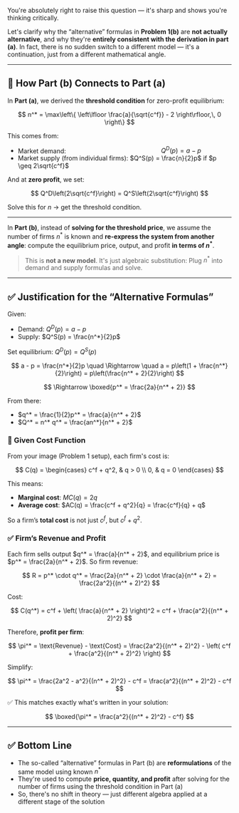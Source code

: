 You're absolutely right to raise this question — it's sharp and shows you're thinking critically.

Let's clarify why the “alternative” formulas in **Problem 1(b)** are **not actually alternative**, and why they're **entirely consistent with the derivation in part (a)**. In fact, there is no sudden switch to a different model — it's a continuation, just from a different mathematical angle.

---

## 🔁 How Part (b) Connects to Part (a)

In **Part (a)**, we derived the **threshold condition** for zero-profit equilibrium:

$$
n^* = \max\left\{ \left\lfloor \frac{a}{\sqrt{c^f}} - 2 \right\rfloor,\, 0 \right\}
$$

This comes from:

* Market demand:               
  $Q^D(p) = a - p$
* Market supply (from individual firms):
  $Q^S(p) = \frac{n}{2}p$ if $p \geq 2\sqrt{c^f}$

And at **zero profit**, we set:

$$
Q^D\left(2\sqrt{c^f}\right) = Q^S\left(2\sqrt{c^f}\right)
$$

Solve this for $n$ → get the threshold condition.

---

In **Part (b)**, instead of **solving for the threshold price**, we assume the number of firms $n^*$ is known and **re-express the system from another angle**: compute the equilibrium price, output, and profit **in terms of $n^*$**.

> This is **not a new model**. It's just algebraic substitution:
> Plug $n^*$ into demand and supply formulas and solve.

---

## ✅ Justification for the “Alternative Formulas”

Given:

* Demand: $Q^D(p) = a - p$
* Supply: $Q^S(p) = \frac{n^*}{2}p$

Set equilibrium: $Q^D(p) = Q^S(p)$

$$
a - p = \frac{n^*}{2}p \quad \Rightarrow \quad a = p\left(1 + \frac{n^*}{2}\right) = p\left(\frac{n^* + 2}{2}\right)
$$

$$
\Rightarrow \boxed{p^* = \frac{2a}{n^* + 2}}
$$

From there:

* $q^* = \frac{1}{2}p^* = \frac{a}{n^* + 2}$
* $Q^* = n^* q^* = \frac{an^*}{n^* + 2}$

### 🔁 Given Cost Function

From your image (Problem 1 setup), each firm's cost is:

$$
C(q) = 
\begin{cases}
c^f + q^2, & q > 0 \\
0, & q = 0
\end{cases}
$$

This means:

* **Marginal cost**: $MC(q) = 2q$
* **Average cost**: $AC(q) = \frac{c^f + q^2}{q} = \frac{c^f}{q} + q$

So a firm’s **total cost** is not just $c^f$, but $c^f + q^2$.
### ✅ Firm’s Revenue and Profit

Each firm sells output $q^* = \frac{a}{n^* + 2}$, and equilibrium price is $p^* = \frac{2a}{n^* + 2}$.
So firm revenue:

$$
R = p^* \cdot q^* = \frac{2a}{n^* + 2} \cdot \frac{a}{n^* + 2} = \frac{2a^2}{(n^* + 2)^2}
$$

Cost:

$$
C(q^*) = c^f + \left( \frac{a}{n^* + 2} \right)^2 = c^f + \frac{a^2}{(n^* + 2)^2}
$$

Therefore, **profit per firm**:

$$
\pi^* = \text{Revenue} - \text{Cost} = \frac{2a^2}{(n^* + 2)^2} - \left( c^f + \frac{a^2}{(n^* + 2)^2} \right)
$$

Simplify:

$$
\pi^* = \frac{2a^2 - a^2}{(n^* + 2)^2} - c^f = \frac{a^2}{(n^* + 2)^2} - c^f
$$

✅ This matches exactly what's written in your solution:

$$
\boxed{\pi^* = \frac{a^2}{(n^* + 2)^2} - c^f}
$$


---

## ✅ Bottom Line

* The so-called “alternative” formulas in Part (b) are **reformulations** of the same model using known $n^*$
* They're used to compute **price, quantity, and profit** after solving for the number of firms using the threshold condition in Part (a)
* So, there's no shift in theory — just different algebra applied at a different stage of the solution


